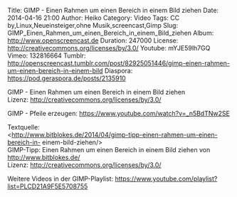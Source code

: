 Title: GIMP - Einen Rahmen um einen Bereich in einem Bild ziehen
Date: 2014-04-16 21:00
Author: Heiko
Category: Video
Tags: CC by,Linux,Neueinsteiger,ohne Musik,screencast,Gimp
Slug: GIMP_Einen_Rahmen_um_einen_Bereich_in_einem_Bild_ziehen
Album: http://www.openscreencast.de
Duration: 247000
License: http://creativecommons.org/licenses/by/3.0/
Youtube: mYJE59lh7GQ
Vimeo: 132816664
Tumblr: http://openscreencast.tumblr.com/post/82925051446/gimp-einen-rahmen-um-einen-bereich-in-einem-bild
Diaspora: https://pod.geraspora.de/posts/2135910

GIMP - Einen Rahmen um einen Bereich in einem Bild ziehen  
Lizenz: <http://creativecommons.org/licenses/by/3.0/>  
  
GIMP - Pfeile erzeugen: <https://www.youtube.com/watch?v=_n5BdTNw2SE>  
  
Textquelle:  
<http://www.bitblokes.de/2014/04/gimp-tipp-einen-rahmen-um-einen-bereich-in-
einem-bild-ziehen/>  
GIMP-Tipp: Einen Rahmen um einen Bereich in einem Bild ziehen von
<http://www.bitblokes.de/>  
Lizenz: <http://creativecommons.org/licenses/by/3.0/>  
  
Weitere Videos in der GIMP-Playlist:
<https://www.youtube.com/playlist?list=PLCD21A9F5E5708755>  
  

